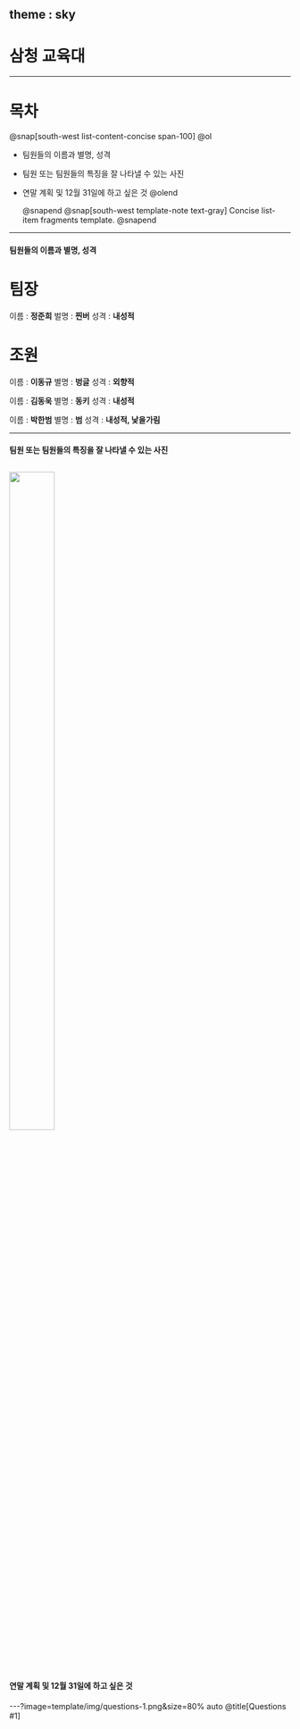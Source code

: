 theme : sky
---
# 삼청 교육대
---
# 목차
@snap[south-west list-content-concise span-100] @ol

- 팀원들의 이름과 별명, 성격
- 팀원 또는 팀원들의 특징을 잘 나타낼 수 있는 사진
- 연말 계획 및 12월 31일에 하고 싶은 것
  @olend 

  @snapend
@snap[south-west template-note text-gray] Concise list-item fragments template. @snapend
---
#### 팀원들의 이름과 별명, 성격
팀장
===
이름 : <b>정준희</b>
벌명 : <b>찐버</b>
성격 : <b>내성적</b>

조원
===
이름 : <b>이동규</b>
별명 : <b>벙글</b> 
성격 : <b>외향적</b>

이름 : <b>김동욱</b>
별명 : <b>동키</b>
성격 : <b>내성적</b>

이름 : <b>박한범</b>
별명 : <b>범</b>
성격 : <b>내성적, 낯을가림</b>

---
#### 팀원 또는 팀원들의 특징을 잘 나타낼 수 있는 사진
<img src="https://user-images.githubusercontent.com/46041647/50432573-f459cd80-0915-11e9-8df7-cee9b6faef4e.jpg" width="40%" height="55%"></img>
---
#### 연말 계획 및 12월 31일에 하고 싶은 것
---?image=template/img/questions-1.png&size=80% auto @title[Questions #1]
